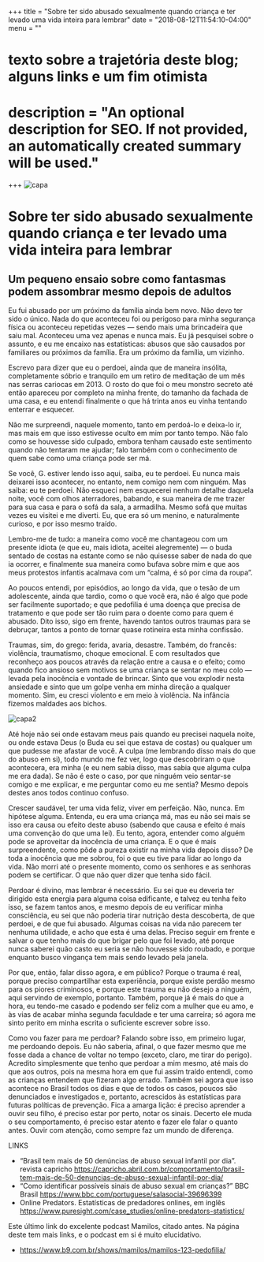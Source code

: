 +++
title = "Sobre ter sido abusado sexualmente quando criança e ter levado uma vida inteira para lembrar"
date = "2018-08-12T11:54:10-04:00"
menu = ""

#
# texto sobre a trajetória deste blog; alguns links e um fim otimista
#
# description = "An optional description for SEO. If not provided, an automatically created summary will be used."

+++
![capa](https://i.postimg.cc/vBhdZDtR/dhc.png)

# Sobre ter sido abusado sexualmente quando criança e ter levado uma vida inteira para lembrar
## Um pequeno ensaio sobre como fantasmas podem assombrar mesmo depois de adultos
Eu fui abusado por um próximo da família ainda bem novo. Não devo ter sido o único. Nada do que aconteceu foi ou perigoso para minha segurança física ou aconteceu repetidas vezes — sendo mais uma brincadeira que saiu mal. Aconteceu uma vez apenas e nunca mais. Eu já pesquisei sobre o assunto, e eu me encaixo nas estatísticas: abusos que são causados por familiares ou próximos da família. Era um próximo da família, um vizinho.

Escrevo para dizer que eu o perdoei, ainda que de maneira insólita, completamente sóbrio e tranquilo em um retiro de meditação de um mês nas serras cariocas em 2013. O rosto do que foi o meu monstro secreto até então apareceu por completo na minha frente, do tamanho da fachada de uma casa, e eu entendi finalmente o que há trinta anos eu vinha tentando enterrar e esquecer.

Não me surpreendi, naquele momento, tanto em perdoá-lo e deixa-lo ir, mas mais em que isso estivesse oculto em mim por tanto tempo. Não falo como se houvesse sido culpado, embora tenham causado este sentimento quando não tentaram me ajudar; falo também com o conhecimento de quem sabe como uma criança pode ser má.

Se você, G. estiver lendo isso aqui, saiba, eu te perdoei. Eu nunca mais deixarei isso acontecer, no entanto, nem comigo nem com ninguém. Mas saiba: eu te perdoei. Não esqueci nem esquecerei nenhum detalhe daquela noite, você com olhos aterradores, babando, e sua maneira de me trazer para sua casa e para o sofá da sala, a armadilha. Mesmo sofá que muitas vezes eu visitei e me diverti. Eu, que era só um menino, e naturalmente curioso, e por isso mesmo traído.

Lembro-me de tudo: a maneira como você me chantageou com um presente idiota (e que eu, mais idiota, aceitei alegremente) — o buda sentado de costas na estante como se não quisesse saber de nada do que ia ocorrer, e finalmente sua maneira como bufava sobre mim e que aos meus protestos infantis acalmava com um “calma, é só por cima da roupa”.

Ao poucos entendi, por episódios, ao longo da vida, que o tesão de um adolescente, ainda que tardio, como o que você era, não é algo que pode ser facilmente suportado; e que pedofilia é uma doença que precisa de tratamento e que pode ser tão ruim para o doente como para quem é abusado. Dito isso, sigo em frente, havendo tantos outros traumas para se debruçar, tantos a ponto de tornar quase rotineira esta minha confissão.

Traumas, sim, do grego: ferida, avaria, desastre. Também, do francês: violência, traumatismo, choque emocional. E com resultados que reconheço aos poucos através da relação entre a causa e o efeito; como quando fico ansioso sem motivos se uma criança se sentar no meu colo — levada pela inocência e vontade de brincar. Sinto que vou explodir nesta ansiedade e sinto que um golpe venha em minha direção a qualquer momento. Sim, eu cresci violento e em meio à violência. Na infância fizemos maldades aos bichos.

![capa2](https://i.postimg.cc/tJcws61c/adulto.png)

Até hoje não sei onde estavam meus pais quando eu precisei naquela noite, ou onde estava Deus (o Buda eu sei que estava de costas) ou qualquer um que pudesse me afastar de você. A culpa (me lembrando disso mais do que do abuso em si), todo mundo me fez ver, logo que descobriram o que acontecera, era minha (e eu nem sabia disso, mas sabia que alguma culpa me era dada). Se não é este o caso, por que ninguém veio sentar-se comigo e me explicar, e me perguntar como eu me sentia? Mesmo depois destes anos todos continuo confuso.

Crescer saudável, ter uma vida feliz, viver em perfeição. Não, nunca. Em hipótese alguma. Entenda, eu era uma criança má, mas eu não sei mais se isso era causa ou efeito deste abuso (sabendo que causa e efeito é mais uma convenção do que uma lei). Eu tento, agora, entender como alguém pode se aproveitar da inocência de uma criança. E o que é mais surpreendente, como pôde a pureza existir na minha vida depois disso? De toda a inocência que me sobrou, foi o que eu tive para lidar ao longo da vida. Não morri até o presente momento, como os senhores e as senhoras podem se certificar. O que não quer dizer que tenha sido fácil.

Perdoar é divino, mas lembrar é necessário. Eu sei que eu deveria ter dirigido esta energia para alguma coisa edificante, e talvez eu tenha feito isso, se fazem tantos anos, e mesmo depois de eu verificar minha consciência, eu sei que não poderia tirar nutrição desta descoberta, de que perdoei, e de que fui abusado. Algumas coisas na vida não parecem ter nenhuma utilidade, e acho que esta é uma delas. Preciso seguir em frente e salvar o que tenho mais do que brigar pelo que foi levado, até porque nunca saberei quão casto eu seria se não houvesse sido roubado, e porque enquanto busco vingança tem mais sendo levado pela janela.

Por que, então, falar disso agora, e em público? Porque o trauma é real, porque preciso compartilhar esta experiência, porque existe perdão mesmo para os piores criminosos, e porque este trauma eu não desejo a ninguém, aqui servindo de exemplo, portanto. Também, porque já é mais do que a hora, eu tendo-me casado e podendo ser feliz com a mulher que eu amo, e às vias de acabar minha segunda faculdade e ter uma carreira; só agora me sinto perito em minha escrita o suficiente escrever sobre isso.

Como vou fazer para me perdoar? Falando sobre isso, em primeiro lugar, me perdoando depois. Eu não saberia, afinal, o que fazer mesmo que me fosse dada a chance de voltar no tempo (exceto, claro, me tirar do perigo). Acredito simplesmente que tenho que perdoar a mim mesmo, até mais do que aos outros, pois na mesma hora em que fui assim traído entendi, como as crianças entendem que fizeram algo errado. Também sei agora que isso acontece no Brasil todos os dias e que de todos os casos, poucos são denunciados e investigados e, portanto, acrescidos às estatísticas para futuras políticas de prevenção. Fica a amarga lição: é preciso aprender a ouvir seu filho, é preciso estar por perto, notar os sinais. Decerto ele muda o seu comportamento, é preciso estar atento e fazer ele falar o quanto antes. Ouvir com atenção, como sempre faz um mundo de diferença.

LINKS

- “Brasil tem mais de 50 denúncias de abuso sexual infantil por dia”. revista capricho https://capricho.abril.com.br/comportamento/brasil-tem-mais-de-50-denuncias-de-abuso-sexual-infantil-por-dia/
- “Como identificar possíveis sinais de abuso sexual em crianças?” BBC Brasil https://www.bbc.com/portuguese/salasocial-39696399
- Online Predators. Estatísticas de predadores onlines, em inglês https://www.puresight.com/case_studies/online-predators-statistics/

Este último link do excelente podcast Mamilos, citado antes. Na página deste tem mais links, e o podcast em si é muito elucidativo. 
- https://www.b9.com.br/shows/mamilos/mamilos-123-pedofilia/
